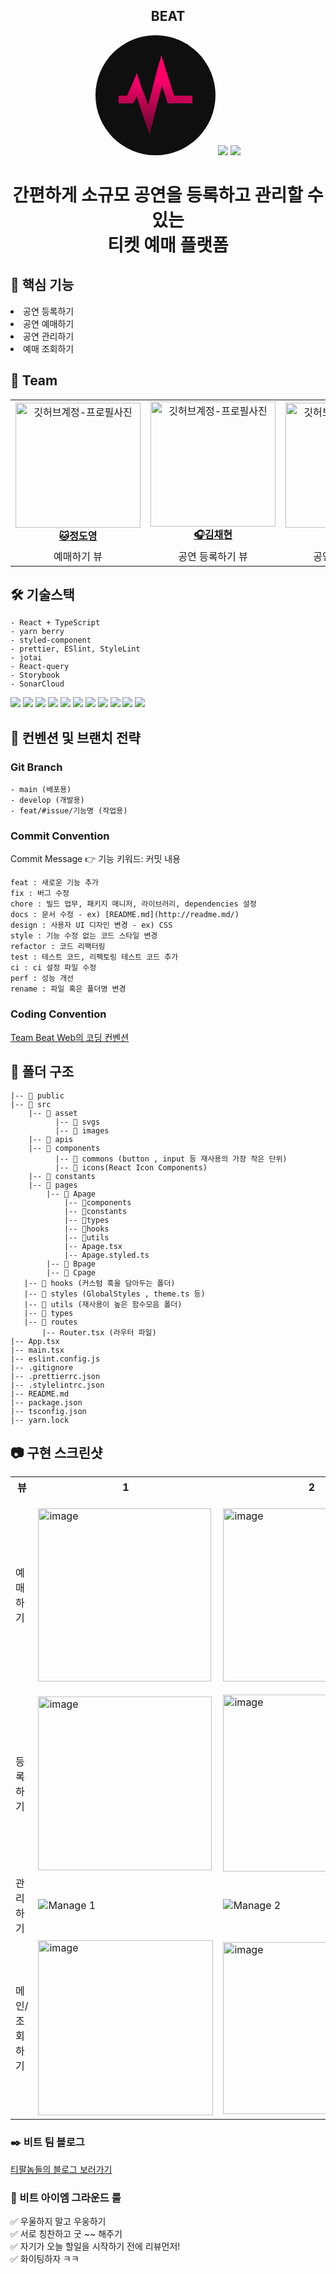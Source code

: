 <div align="center">

<h2> BEAT </h2>
<svg width="192" height="192" viewBox="0 0 192 192" fill="none" xmlns="http://www.w3.org/2000/svg">
<g clip-path="url(#clip0_3999_41443)">
<rect width="192" height="192" rx="96" fill="#0F0F0F"/>
<path d="M125.859 96.856L112.182 53.9171L105.474 32L98.9363 54.2286L84.3723 111.844L73.0839 82.05L66.2455 60.3145L57.3845 81.7515L50.1807 96.856H37V108.976H60.3599L66.0889 98.1926L78.8912 137.187L86.6952 159L92.098 136.733L106.362 80.2852L115.497 108.976H155V96.856H125.859Z" fill="url(#paint0_linear_3999_41443)"/>
</g>
<defs>
<linearGradient id="paint0_linear_3999_41443" x1="92.2133" y1="32" x2="89.0426" y2="180.753" gradientUnits="userSpaceOnUse">
<stop offset="0.257954" stop-color="#FF006B"/>
<stop offset="1" stop-color="#FF006B" stop-opacity="0.16"/>
</linearGradient>
<clipPath id="clip0_3999_41443">
<rect width="192" height="192" fill="white"/>
</clipPath>
</defs>
</svg>
<img src="https://github.com/user-attachments/assets/0efee26a-a268-49ea-9ef9-dba61c685695" />
<img src="https://github.com/user-attachments/assets/54068895-2813-4feb-9bef-8fe5186ae044" />
<h1>간편하게 소규모 공연을 등록하고 관리할 수 있는<br /> 티켓 예매 플랫폼</h1>

</div>

<h2>💓 핵심 기능</h2>
<li>공연 등록하기</li>
<li>공연 예매하기</li>
<li>공연 관리하기</li>
<li>예매 조회하기</li>

<h2> 👥 Team </h2>

<table align="center">
    <tr align="center">
      <td style="min-width: 150px;">
            <a href="https://github.com/pepperdad">
              <img src="https://github.com/user-attachments/assets/43a13acd-1ff8-43f5-98ac-6b80515ef020" width="200" alt="깃허브계정-프로필사진">
              <br />
              <b>🐱정도영</b>
            </a>
        </td>
      <td style="min-width: 150px;">
            <a href="https://github.com/imddoy">
              <img src="https://github.com/user-attachments/assets/734cc263-5c17-4023-bc6b-734d363ad3f9" width="200" alt="깃허브계정-프로필사진">
              <br />
              <b>🎧김채현</b>
            </a>
        </td>
      <td style="min-width: 150px;">
            <a href="https://github.com/ocahs9">
              <img src="https://github.com/user-attachments/assets/a5ba9ed1-2df7-4bc8-93d9-8bf138988f7f" width="200" alt="깃허브계정-프로필사진">
              <br />
              <b>🐶공준혁</b>
            </a>
        </td>
      <td style="min-width: 150px;">
            <a href="https://github.com/sinji2102">
              <img src="https://github.com/user-attachments/assets/723ddd04-2d81-4829-8c94-69ab1403171b" width="200" alt="깃허브계정-프로필사진">
              <br />
              <b>🎱윤신지</b>
            </a>
        </td>
    </tr>
    <tr align="center">
       <td>
            예매하기 뷰 <br/>
      </td>
       <td>
            공연 등록하기 뷰 <br/>
      </td>
       <td>
            공연 관리하기 뷰 <br/>
      </td>
      <td>
            메인, 예매내역 조회 뷰 <br/>
      </td>
    </tr>
</table>

<h2> 🛠 기술스택 </h2>

```
- React + TypeScript
- yarn berry
- styled-component
- prettier, ESlint, StyleLint
- jotai
- React-query
- Storybook
- SonarCloud
```

<img src="https://img.shields.io/badge/React-61DAFB.svg?style=for-the-badge&logo=React&logoColor=white"/> 
<img src="https://img.shields.io/badge/Typescript-3178C6.svg?style=for-the-badge&logo=TypeScript&logoColor=white"/> 
<img src="https://img.shields.io/badge/yarn berry-2C8EBB.svg?style=for-the-badge&logo=yarn&logoColor=white"/> 
<img src="https://img.shields.io/badge/styledcomponents-DB7093.svg?style=for-the-badge&logo=styledcomponents&logoColor=white"/>
<img src="https://img.shields.io/badge/prettier-F7B93E.svg?style=for-the-badge&logo=prettier&logoColor=white"/>
<img src="https://img.shields.io/badge/eslint-4B32C3.svg?style=for-the-badge&logo=eslint&logoColor=white"/>
<img src="https://img.shields.io/badge/stylelint-263238.svg?style=for-the-badge&logo=stylelint&logoColor=white"/>
<img src="https://img.shields.io/badge/jotai-000000.svg?style=for-the-badge&logo=data:image/png;base64,iVBORw0KGgoAAAANSUhEUgAAAAUAAAAFCAYAAACNbyblAAAAHElEQVQI12P4&logoColor=white"/>
<img src="https://img.shields.io/badge/reactquery-FF4154.svg?style=for-the-badge&logo=reactquery&logoColor=white"/>
<img src="https://img.shields.io/badge/storybook-FF4785.svg?style=for-the-badge&logo=storybook&logoColor=white"/>
<img src="https://img.shields.io/badge/sonarcloud-F3702A.svg?style=for-the-badge&logo=sonarcloud&logoColor=white"/>

<br/>

<h2> 📄 컨벤션 및 브랜치 전략 </h2>
<h3>Git Branch</h3>

```
- main (배포용)
- develop (개발용)
- feat/#issue/기능명 (작업용)
```

<h3>Commit Convention</h3>
Commit Message 👉 기능 키워드: 커밋 내용</br>

```
feat : 새로운 기능 추가
fix : 버그 수정
chore : 빌드 업무, 패키지 매니저, 라이브러리, dependencies 설정
docs : 문서 수정 - ex) [README.md](http://readme.md/)
design : 사용자 UI 디자인 변경 - ex) CSS
style : 기능 수정 없는 코드 스타일 변경
refactor : 코드 리팩터링
test : 테스트 코드, 리펙토링 테스트 코드 추가
ci : ci 설정 파일 수정
perf : 성능 개선
rename : 파일 혹은 폴더명 변경
```

<h3>Coding Convention</h3>
<a href="https://jiwoothejay.notion.site/Coding-Convention-499fe091765e48bb8e933039a26555e6">Team Beat Web의 코딩 컨벤션</a>

<h2> 📁 폴더 구조 </h2>

```
|-- 📁 public
|-- 📁 src
    |-- 📁 asset
	      |-- 📁 svgs
	      |-- 📁 images
    |-- 📁 apis
    |-- 📁 components
	      |-- 📁 commons (button , input 등 재사용의 가장 작은 단위)
	      |-- 📁 icons(React Icon Components)
    |-- 📁 constants
    |-- 📁 pages
   	    |-- 📁 Apage
            |-- 📁components
            |-- 📁constants
            |-- 📁types
            |-- 📁hooks
            |-- 📁utils
            |-- Apage.tsx
            |-- Apage.styled.ts
        |-- 📁 Bpage
        |-- 📁 Cpage
   |-- 📁 hooks (커스텀 훅을 담아두는 폴더)
   |-- 📁 styles (GlobalStyles , theme.ts 등)
   |-- 📁 utils (재사용이 높은 함수모음 폴더)
   |-- 📁 types
   |-- 📁 routes
       |-- Router.tsx (라우터 파일)
|-- App.tsx
|-- main.tsx
|-- eslint.config.js
|-- .gitignore
|-- .prettierrc.json
|-- .stylelintrc.json
|-- README.md
|-- package.json
|-- tsconfig.json
|-- yarn.lock
```

<h2>📷 구현 스크린샷</h2>
<table align="center">
        <tr align="center">
            <th>뷰</th>
            <th>1</th>
            <th>2</th>
            <th>3</th>
            <th>4</th>
        </tr>
        <tr>
            <td>예매하기</td>
            <td><img width="277" alt="image" src="https://github.com/user-attachments/assets/38492824-314b-4734-8d84-17319c19e6db"></td>
            <td><img width="277" alt="image" src="https://github.com/user-attachments/assets/eae8e73d-da98-4581-8c96-6cc70319251b"></td>
            <td><img width="281" alt="image" src="https://github.com/user-attachments/assets/ae4fdc84-5141-43c4-91ab-2835005f5676">
</td>
            <td><img width="308" alt="image" src="https://github.com/user-attachments/assets/8128410e-f227-4944-a165-ed3c1e11883c"></td>
        </tr>
        <tr>
            <td>등록하기</td>
            <td><img width="278" alt="image" src="https://github.com/user-attachments/assets/174c165e-a9a8-492e-b3d0-2267f6268dd4"></td>
            <td><img width="283" alt="image" src="https://github.com/user-attachments/assets/3e2383da-ae73-4b43-bf66-de1a36554dac"></td>
            <td><img width="281" alt="image" src="https://github.com/user-attachments/assets/77edf936-0bc8-4af5-9658-eba3ae5241de"></td>
            <td><img width="239" alt="image" src="https://github.com/user-attachments/assets/1f15a6cd-331b-4c4c-9a0e-9eb7d5e0c921"></td>
        </tr>
        <tr>
            <td>관리하기</td>
            <td><img src="https://github.com/user-attachments/assets/36c00380-337d-4bc5-aeee-d6a4df5c9773" alt="Manage 1"></td>
            <td><img src="https://github.com/user-attachments/assets/83bb227f-c8a2-4d6b-a2ce-9ee951562204" alt="Manage 2"></td>
            <td><img src="https://github.com/user-attachments/assets/4b44f238-4b9f-42ff-9eeb-06d08f505ed5" alt="Manage 3"></td>
            <td><img src="https://github.com/user-attachments/assets/86f52faf-cfab-47f1-a33d-c1f1aaaf7223" alt="Manage 4"></td>
        </tr>
        <tr>
            <td>메인/조회하기</td>
            <td><img width="280" alt="image" src="https://github.com/user-attachments/assets/22a9e216-9fdb-4a17-832b-eac7822b9833"></td>
            <td><img width="275" alt="image" src="https://github.com/user-attachments/assets/7b62ad05-fa93-4f34-8675-ff10e4315b27"></td>
            <td><img width="284" alt="image" src="https://github.com/user-attachments/assets/60ecea4a-0377-47a8-ae17-29eae1e38b45"></td>
            <td><img width="276" alt="image" src="https://github.com/user-attachments/assets/facf500a-1f88-4d8a-b5b4-b4a67babc757"></td>
        </tr>
    </table>

<h3>✒️ 비트 팀 블로그</h3>

[티팔놈들의 블로그 보러가기](https://team-beat.tistory.com/)

<h3>🎸 비트 아이엠 그라운드 룰</h3>

✅ 우울하지 말고 우웅하기 <br/>
✅ 서로 칭찬하고 굿 ~~ 해주기 <br/>
✅ 자기가 오늘 할일을 시작하기 전에 리뷰먼저! <br/>
✅ 화이팅하자 ㅋㅋ <br/>

